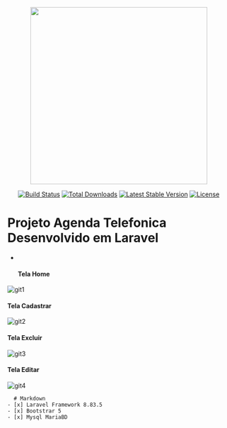 <p align="center"><a href="https://laravel.com" target="_blank"><img src="https://raw.githubusercontent.com/laravel/art/master/logo-lockup/5%20SVG/2%20CMYK/1%20Full%20Color/laravel-logolockup-cmyk-red.svg" width="400"></a></p>

<p align="center">
<a href="https://travis-ci.org/laravel/framework"><img src="https://travis-ci.org/laravel/framework.svg" alt="Build Status"></a>
<a href="https://packagist.org/packages/laravel/framework"><img src="https://img.shields.io/packagist/dt/laravel/framework" alt="Total Downloads"></a>
<a href="https://packagist.org/packages/laravel/framework"><img src="https://img.shields.io/packagist/v/laravel/framework" alt="Latest Stable Version"></a>
<a href="https://packagist.org/packages/laravel/framework"><img src="https://img.shields.io/packagist/l/laravel/framework" alt="License"></a>
</p>

# Projeto Agenda Telefonica Desenvolvido em Laravel
*
    <br>
    <h4>Tela Home</h4> 
![git1](https://user-images.githubusercontent.com/60524381/159498809-fd8041e6-1c1f-4a8b-ac15-2b4a464a2923.jpg)
    <br>
    <h4>Tela Cadastrar</h4> 
![git2](https://user-images.githubusercontent.com/60524381/159500581-a7e8a055-0f2d-426f-ab80-d8d3f8135705.jpg)
    <br>
    <h4>Tela Excluir</h4> 
![git3](https://user-images.githubusercontent.com/60524381/159500601-a5851e33-73f5-4b0a-ac26-824206e6dd20.jpg)
    <br>
    <h4>Tela Editar</h4> 
![git4](https://user-images.githubusercontent.com/60524381/159500620-0bb46aff-fdf8-43ac-8254-4bce6736f229.jpg)
    
      # Markdown
    - [x] Laravel Framework 8.83.5
    - [x] Bootstrar 5
    - [x] Mysql MariaBD
